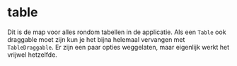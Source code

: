 # table

Dit is de map voor alles rondom tabellen in de applicatie. Als een `Table` ook draggable moet zijn kun je het bijna helemaal vervangen met `TableDraggable`. Er zijn een paar opties weggelaten, maar eigenlijk werkt het vrijwel hetzelfde.
